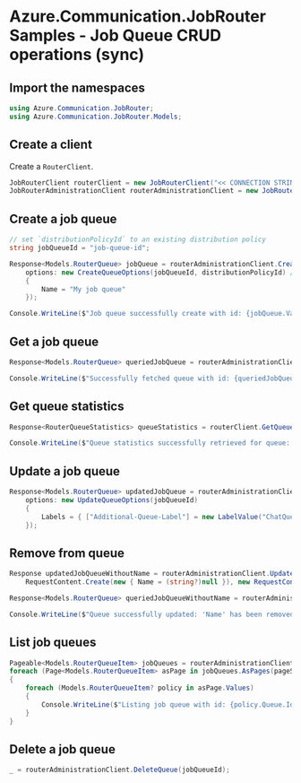 # Azure.Communication.JobRouter Samples - Job Queue CRUD operations (sync)

## Import the namespaces

```C# Snippet:Azure_Communication_JobRouter_Tests_Samples_UsingStatements
using Azure.Communication.JobRouter;
using Azure.Communication.JobRouter.Models;
```

## Create a client

Create a `RouterClient`.

```C# Snippet:Azure_Communication_JobRouter_Tests_Samples_CreateClient
JobRouterClient routerClient = new JobRouterClient("<< CONNECTION STRING >>");
JobRouterAdministrationClient routerAdministrationClient = new JobRouterAdministrationClient("<< CONNECTION STRING >>");
```

## Create a job queue

```C# Snippet:Azure_Communication_JobRouter_Tests_Samples_Crud_CreateJobQueue
// set `distributionPolicyId` to an existing distribution policy
string jobQueueId = "job-queue-id";

Response<Models.RouterQueue> jobQueue = routerAdministrationClient.CreateQueue(
    options: new CreateQueueOptions(jobQueueId, distributionPolicyId) // this is optional
    {
        Name = "My job queue"
    });

Console.WriteLine($"Job queue successfully create with id: {jobQueue.Value.Id}");
```

## Get a job queue

```C# Snippet:Azure_Communication_JobRouter_Tests_Samples_Crud_GetJobQueue
Response<Models.RouterQueue> queriedJobQueue = routerAdministrationClient.GetQueue(jobQueueId);

Console.WriteLine($"Successfully fetched queue with id: {queriedJobQueue.Value.Id}");
```

## Get queue statistics

```C# Snippet:Azure_Communication_JobRouter_Tests_Samples_Crud_GetJobQueueStat
Response<RouterQueueStatistics> queueStatistics = routerClient.GetQueueStatistics(queueId: jobQueueId);

Console.WriteLine($"Queue statistics successfully retrieved for queue: {JsonSerializer.Serialize(queueStatistics.Value)}");
```

## Update a job queue

```C# Snippet:Azure_Communication_JobRouter_Tests_Samples_Crud_UpdateGetJobQueue
Response<Models.RouterQueue> updatedJobQueue = routerAdministrationClient.UpdateQueue(
    options: new UpdateQueueOptions(jobQueueId)
    {
        Labels = { ["Additional-Queue-Label"] = new LabelValue("ChatQueue") }
    });
```

## Remove from queue

```C# Snippet:Azure_Communication_JobRouter_Tests_Samples_Crud_UpdateQueueRemoveProp
Response updatedJobQueueWithoutName = routerAdministrationClient.UpdateQueue(jobQueueId,
    RequestContent.Create(new { Name = (string?)null }), new RequestContext());

Response<Models.RouterQueue> queriedJobQueueWithoutName = routerAdministrationClient.GetQueue(jobQueueId);

Console.WriteLine($"Queue successfully updated: 'Name' has been removed. Status: {string.IsNullOrWhiteSpace(queriedJobQueueWithoutName.Value.Name)}");
```

## List job queues

```C# Snippet:Azure_Communication_JobRouter_Tests_Samples_Crud_GetJobQueues
Pageable<Models.RouterQueueItem> jobQueues = routerAdministrationClient.GetQueues();
foreach (Page<Models.RouterQueueItem> asPage in jobQueues.AsPages(pageSizeHint: 10))
{
    foreach (Models.RouterQueueItem? policy in asPage.Values)
    {
        Console.WriteLine($"Listing job queue with id: {policy.Queue.Id}");
    }
}
```

## Delete a job queue

```C# Snippet:Azure_Communication_JobRouter_Tests_Samples_Crud_DeleteJobQueue
_ = routerAdministrationClient.DeleteQueue(jobQueueId);
```
